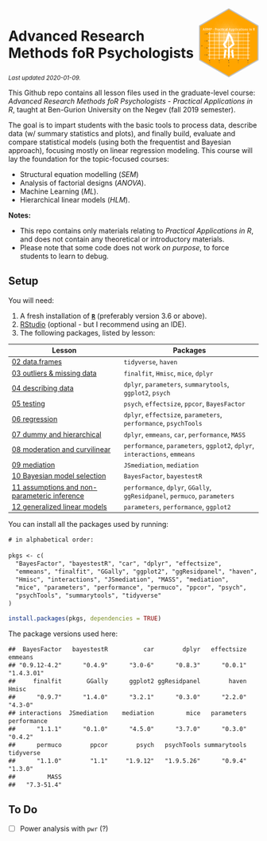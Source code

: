 
<img src='logo/BGUHex.png' align="right" height="139" />

# Advanced Research Methods foR Psychologists

<sub>*Last updated 2020-01-09.*</sub>

This Github repo contains all lesson files used in the graduate-level
course: *Advanced Research Methods foR Psychologists - Practical
Applications in R*, taught at Ben-Gurion University on the Negev (fall
2019 semester).

The goal is to impart students with the basic tools to process data,
describe data (w/ summary statistics and plots), and finally build,
evaluate and compare statistical models (using both the frequentist and
Bayesian approach), focusing mostly on linear regression modeling. This
course will lay the foundation for the topic-focused courses:

  - Structural equation modelling (*SEM*)
  - Analysis of factorial designs (*ANOVA*).
  - Machine Learning (*ML*).
  - Hierarchical linear models (*HLM*).

**Notes:**

  - This repo contains only materials relating to *Practical
    Applications in R*, and does not contain any theoretical or
    introductory materials.  
  - Please note that some code does not work *on purpose*, to force
    students to learn to debug.

## Setup

You will need:

1.  A fresh installation of [**`R`**](https://cran.r-project.org/)
    (preferably version 3.6 or above).
2.  [RStudio](https://www.rstudio.com/products/rstudio/download/)
    (optional - but I recommend using an IDE).
3.  The following packages, listed by lesson:

| Lesson                                                                                                | Packages                                                                   |
| ----------------------------------------------------------------------------------------------------- | -------------------------------------------------------------------------- |
| [02 data.frames](/02%20data.frames)                                                                   | `tidyverse`, `haven`                                                       |
| [03 outliers & missing data](/03%20outliers%20&%20missing%20data)                                     | `finalfit`, `Hmisc`, `mice`, `dplyr`                                       |
| [04 describing data](/04%20describing%20data)                                                         | `dplyr`, `parameters`, `summarytools`, `ggplot2`, `psych`                  |
| [05 testing](/05%20testing)                                                                           | `psych`, `effectsize`, `ppcor`, `BayesFactor`                              |
| [06 regression](/06%20regression)                                                                     | `dplyr`, `effectsize`, `parameters`, `performance`, `psychTools`           |
| [07 dummy and hierarchical](/07%20dummy%20and%20hierarchical)                                         | `dplyr`, `emmeans`, `car`, `performance`, `MASS`                           |
| [08 moderation and curvilinear](/08%20moderation%20and%20curvilinear)                                 | `performance`, `parameters`, `ggplot2`, `dplyr`, `interactions`, `emmeans` |
| [09 mediation](/09%20mediation)                                                                       | `JSmediation`, `mediation`                                                 |
| [10 Bayesian model selection](/10%20Bayesian%20model%20selection)                                     | `BayesFactor`, `bayestestR`                                                |
| [11 assumptions and non-parameteric inference](/11%20assumptions%20and%20non-parameteric%20inference) | `performance`, `dplyr`, `GGally`, `ggResidpanel`, `permuco`, `parameters`  |
| [12 generalized linear models](/12%20generalized%20linear%20models)                                   | `parameters`, `performance`, `ggplot2`                                     |

You can install all the packages used by running:

    # in alphabetical order:

    pkgs <- c(
      "BayesFactor", "bayestestR", "car", "dplyr", "effectsize",
      "emmeans", "finalfit", "GGally", "ggplot2", "ggResidpanel", "haven",
      "Hmisc", "interactions", "JSmediation", "MASS", "mediation",
      "mice", "parameters", "performance", "permuco", "ppcor", "psych",
      "psychTools", "summarytools", "tidyverse"
    )

``` r
install.packages(pkgs, dependencies = TRUE)
```

The package versions used here:

    ##  BayesFactor   bayestestR          car        dplyr   effectsize      emmeans 
    ## "0.9.12-4.2"      "0.4.9"      "3.0-6"      "0.8.3"      "0.0.1"   "1.4.3.01" 
    ##     finalfit       GGally      ggplot2 ggResidpanel        haven        Hmisc 
    ##      "0.9.7"      "1.4.0"      "3.2.1"      "0.3.0"      "2.2.0"      "4.3-0" 
    ## interactions  JSmediation    mediation         mice   parameters  performance 
    ##      "1.1.1"      "0.1.0"      "4.5.0"      "3.7.0"      "0.3.0"      "0.4.2" 
    ##      permuco        ppcor        psych   psychTools summarytools    tidyverse 
    ##      "1.1.0"        "1.1"     "1.9.12"   "1.9.5.26"      "0.9.4"      "1.3.0" 
    ##         MASS 
    ##   "7.3-51.4"

## To Do

  - [ ] Power analysis with `pwr` (?)

